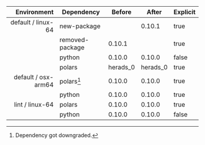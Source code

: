 | Environment | Dependency | Before | After | Explicit |
| -: | - | - | - | - |
| default / linux-64 | new-package |  | 0.10.1 | true |
|| removed-package | 0.10.1 |  | true |
|| python | 0.10.0 | 0.10.0 | false |
|| polars | herads_0 | herads_0 | true |
| default / osx-arm64 | polars[^2] | 0.10.0 | 0.10.0 | true |
|| python | 0.10.0 | 0.10.0 | true |
| lint / linux-64 | polars | 0.10.0 | 0.10.0 | true |
|| python | 0.10.0 | 0.10.0 | false |

[^1]: *Cursive* means explicit dependency.
[^2]: Dependency got downgraded.
